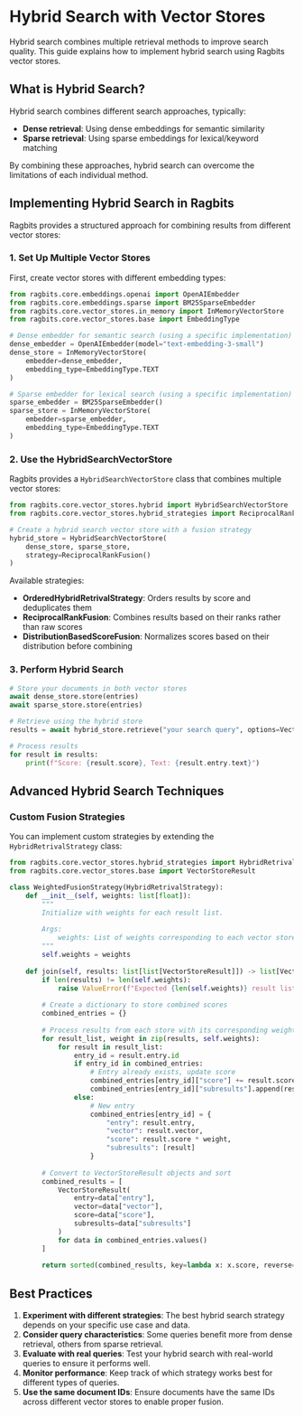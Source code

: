 # Hybrid Search with Vector Stores

Hybrid search combines multiple retrieval methods to improve search quality. This guide explains how to implement hybrid search using Ragbits vector stores.

## What is Hybrid Search?

Hybrid search combines different search approaches, typically:
- **Dense retrieval**: Using dense embeddings for semantic similarity
- **Sparse retrieval**: Using sparse embeddings for lexical/keyword matching

By combining these approaches, hybrid search can overcome the limitations of each individual method.

## Implementing Hybrid Search in Ragbits

Ragbits provides a structured approach for combining results from different vector stores:

### 1. Set Up Multiple Vector Stores

First, create vector stores with different embedding types:

```python
from ragbits.core.embeddings.openai import OpenAIEmbedder
from ragbits.core.embeddings.sparse import BM25SparseEmbedder
from ragbits.core.vector_stores.in_memory import InMemoryVectorStore
from ragbits.core.vector_stores.base import EmbeddingType

# Dense embedder for semantic search (using a specific implementation)
dense_embedder = OpenAIEmbedder(model="text-embedding-3-small")
dense_store = InMemoryVectorStore(
    embedder=dense_embedder,
    embedding_type=EmbeddingType.TEXT
)

# Sparse embedder for lexical search (using a specific implementation)
sparse_embedder = BM25SparseEmbedder()
sparse_store = InMemoryVectorStore(
    embedder=sparse_embedder,
    embedding_type=EmbeddingType.TEXT
)
```

### 2. Use the HybridSearchVectorStore

Ragbits provides a `HybridSearchVectorStore` class that combines multiple vector stores:

```python
from ragbits.core.vector_stores.hybrid import HybridSearchVectorStore
from ragbits.core.vector_stores.hybrid_strategies import ReciprocalRankFusion

# Create a hybrid search vector store with a fusion strategy
hybrid_store = HybridSearchVectorStore(
    dense_store, sparse_store,
    strategy=ReciprocalRankFusion()
)
```

Available strategies:
- **OrderedHybridRetrivalStrategy**: Orders results by score and deduplicates them
- **ReciprocalRankFusion**: Combines results based on their ranks rather than raw scores
- **DistributionBasedScoreFusion**: Normalizes scores based on their distribution before combining

### 3. Perform Hybrid Search

```python
# Store your documents in both vector stores
await dense_store.store(entries)
await sparse_store.store(entries)

# Retrieve using the hybrid store
results = await hybrid_store.retrieve("your search query", options=VectorStoreOptions(k=5))

# Process results
for result in results:
    print(f"Score: {result.score}, Text: {result.entry.text}")
```

## Advanced Hybrid Search Techniques

### Custom Fusion Strategies

You can implement custom strategies by extending the `HybridRetrivalStrategy` class:

```python
from ragbits.core.vector_stores.hybrid_strategies import HybridRetrivalStrategy
from ragbits.core.vector_stores.base import VectorStoreResult

class WeightedFusionStrategy(HybridRetrivalStrategy):
    def __init__(self, weights: list[float]):
        """
        Initialize with weights for each result list.
        
        Args:
            weights: List of weights corresponding to each vector store's results
        """
        self.weights = weights
        
    def join(self, results: list[list[VectorStoreResult]]) -> list[VectorStoreResult]:
        if len(results) != len(self.weights):
            raise ValueError(f"Expected {len(self.weights)} result lists, got {len(results)}")
            
        # Create a dictionary to store combined scores
        combined_entries = {}
        
        # Process results from each store with its corresponding weight
        for result_list, weight in zip(results, self.weights):
            for result in result_list:
                entry_id = result.entry.id
                if entry_id in combined_entries:
                    # Entry already exists, update score
                    combined_entries[entry_id]["score"] += result.score * weight
                    combined_entries[entry_id]["subresults"].append(result)
                else:
                    # New entry
                    combined_entries[entry_id] = {
                        "entry": result.entry,
                        "vector": result.vector,
                        "score": result.score * weight,
                        "subresults": [result]
                    }
        
        # Convert to VectorStoreResult objects and sort
        combined_results = [
            VectorStoreResult(
                entry=data["entry"],
                vector=data["vector"],
                score=data["score"],
                subresults=data["subresults"]
            )
            for data in combined_entries.values()
        ]
        
        return sorted(combined_results, key=lambda x: x.score, reverse=True)
```

## Best Practices

1. **Experiment with different strategies**: The best hybrid search strategy depends on your specific use case and data.
2. **Consider query characteristics**: Some queries benefit more from dense retrieval, others from sparse retrieval.
3. **Evaluate with real queries**: Test your hybrid search with real-world queries to ensure it performs well.
4. **Monitor performance**: Keep track of which strategy works best for different types of queries.
5. **Use the same document IDs**: Ensure documents have the same IDs across different vector stores to enable proper fusion.
